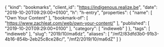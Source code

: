 {
  "kind": "bookmarks",
  "client_id": "https://indigenous.realize.be",
  "date": "2019-10-20T09:29:00+0100",
  "h": "h-entry",
  "properties": {
    "name": [
      "Own Your Content"
    ],
    "bookmark-of": [
      "https://www.zachleat.com/web/own-your-content/"
    ],
    "published": [
      "2019-10-20T09:29:00+0100"
    ],
    "category": [
      "indieweb"
    ]
  },
  "tags": [
    "indieweb"
  ],
  "slug": "2019/10/ma6dz",
  "aliases": [
    "/mf2/83dfd3b0-91b3-4b16-854b-2eb25c8ce28c/",
    "/mf2/2019/10/ma6dZ"
  ]
}
